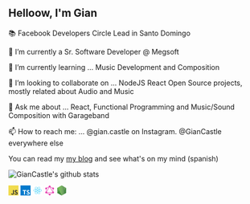 
## Helloow, I'm Gian
📚  Facebook Developers Circle Lead in Santo Domingo

🔭  I’m currently a  Sr. Software Developer @ Megsoft

🌱  I’m currently learning ... Music Development and Composition

👯  I’m looking to collaborate on ... NodeJS React Open Source projects, mostly related about Audio and Music

💬  Ask me about ... React, Functional Programming and Music/Sound Composition with Garageband

📫  How to reach me: ... @gian.castle on Instagram. @GianCastle everywhere else

You can read my [my blog](https://giancastle.com) and see what's on my mind (spanish)

![GianCastle's github stats](https://github-readme-stats.vercel.app/api?username=giancastle)

<code><img height="20" src="https://raw.githubusercontent.com/github/explore/80688e429a7d4ef2fca1e82350fe8e3517d3494d/topics/javascript/javascript.png"></code>
<code><img height="20" src="https://raw.githubusercontent.com/github/explore/80688e429a7d4ef2fca1e82350fe8e3517d3494d/topics/typescript/typescript.png"></code>
<code><img height="20" src="https://raw.githubusercontent.com/github/explore/80688e429a7d4ef2fca1e82350fe8e3517d3494d/topics/react/react.png"></code>
<code><img height="20" src="https://raw.githubusercontent.com/github/explore/5c058a388828bb5fde0bcafd4bc867b5bb3f26f3/topics/graphql/graphql.png"></code>
<code><img height="20" src="https://raw.githubusercontent.com/github/explore/80688e429a7d4ef2fca1e82350fe8e3517d3494d/topics/nodejs/nodejs.png"></code>
